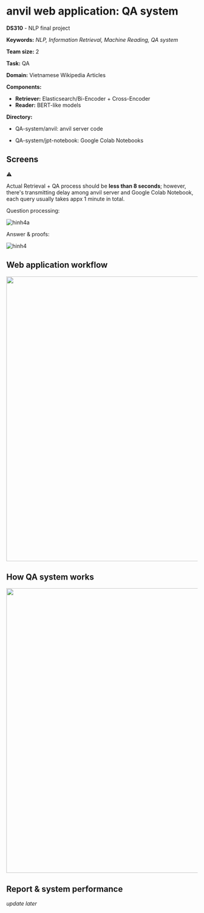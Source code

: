 # anvil web application: QA system

**DS310** - NLP final project

**Keywords:** *NLP, Information Retrieval, Machine Reading, QA system*

**Team size:** 2

**Task:** QA

**Domain:** Vietnamese Wikipedia Articles

**Components:**

 * **Retriever:** Elasticsearch/Bi-Encoder + Cross-Encoder
 * **Reader:** BERT-like models
 
**Directory:**

* QA-system/anvil: anvil server code

* QA-system/jpt-notebook: Google Colab Notebooks    
## Screens
:warning:

Actual Retrieval + QA process should be **less than 8 seconds**; however, there's transmitting delay among anvil server and Google Colab Notebook, each query usually takes appx 1 minute in total.


Question processing:

![hinh4a](https://user-images.githubusercontent.com/67597758/209294155-8842f929-ffec-4f1d-814b-cfac3f0462e2.png)


Answer & proofs:

![hinh4](https://user-images.githubusercontent.com/67597758/209294164-ac6ecc19-06e8-4034-871b-5250aa229e8a.png)


## Web application workflow
<!-- ![hinh5](https://user-images.githubusercontent.com/67597758/209297876-37cda9af-c3eb-4f91-a0fb-c3c39d1ef722.png) -->

[<img src="https://user-images.githubusercontent.com/67597758/209305709-b7bb6b99-0907-4dae-9140-6fb2e71b577b.png"
      width="750"/>](https://user-images.githubusercontent.com/67597758/209305709-b7bb6b99-0907-4dae-9140-6fb2e71b577b.png)
      

## How QA system works

[<img src="https://user-images.githubusercontent.com/67597758/209305818-2e28cc77-0f39-410f-b4a4-7e97f2cfb23a.png" width="750"/>](https://user-images.githubusercontent.com/67597758/209305818-2e28cc77-0f39-410f-b4a4-7e97f2cfb23a.png)

## Report & system performance
*update later*
